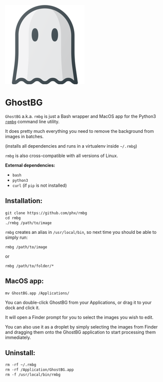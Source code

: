 ![GhostBG](./icon.png?raw=true)

# GhostBG

`GhostBG` a.k.a. `rmbg` is just a Bash wrapper and MacOS app for the Python3 [`rembg`](https://pypi.org/project/rembg/) command line utility.

It does pretty much everything you need to remove the background from images in batches.

(installs all dependencies and runs in a virtualenv inside `~/.rmbg`)

`rmbg` is also cross-compatible with all versions of Linux.

**External dependencies:**

- `bash`
- `python3`
- `curl` (if `pip` is not installed)

## Installation:

```
git clone https://github.com/phx/rmbg
cd rmbg
./rmbg /path/to/image
```

`rmbg` creates an alias in `/usr/local/bin`, so next time you should be able to simply run:

```
rmbg /path/to/image
```

or

```
rmbg /path/to/folder/*
```

## MacOS app:

```
mv GhostBG.app /Applications/
```

You can double-click GhostBG from your Applications, or drag it to your dock and click it.

It will open a Finder prompt for you to select the images you wish to edit.

You can also use it as a droplet by simply selecting the images from Finder and dragging them onto the GhostBG application to start processing them immediately.

## Uninstall:

```
rm -rf ~/.rmbg
rm -rf /Application/GhostBG.app
rm -f /usr/local/bin/rmbg
```
